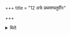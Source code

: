 +++
title = "12 अत्रेः प्रथमश्चतुर्वीरः"

+++

<details><summary>थिते</summary>

12. The first is the one of Atri, connected with four heroic sons. 
</details>
